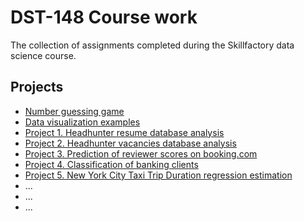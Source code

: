 # DST-148 Course work

The collection of assignments completed during the Skillfactory data science course.

## Projects 
* [Number guessing game](number_guessing/)
* [Data visualization examples](data_vizualization/data_vizualization.ipynb)
* [Project 1. Headhunter resume database analysis](project_1/)
* [Project 2. Headhunter vacancies database analysis](project_2)
* [Project 3. Prediction of reviewer scores on booking.com](project_3)
* [Project 4. Classification of banking clients](project_4)
* [Project 5. New York City Taxi Trip Duration regression estimation](project_5)
* ...
* ...
* ...